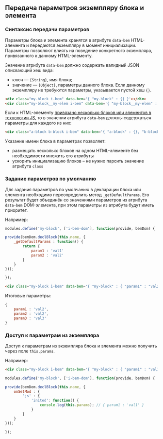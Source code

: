 <a name="data-bem"></a>
## Передача параметров экземпляру блока и элемента

### Синтаксис передачи параметров

Параметры блока и элемента хранятся в атрибуте `data-bem` HTML-элемента и передаются экземпляру в момент инициализации.
Параметры позволяют влиять на поведение конкретного экземпляра, привязанного к данному HTML-элементу.

Значение атрибута `data-bem` должно содержать валидный JSON описвающий хеш вида:

* ключ — `{String}`, имя блока;
* значение — `{Object}`, параметры данного блока. Если данному экземпляру не требуются параметры, указывается пустой хеш `{}`.

```html
<div class="my-block i-bem" data-bem='{ "my-block" : {} }'></div>
<div class="my-block__my-elem i-bem" data-bem='{ "my-block__my-elem" : {} }'></div>
```


Если к HTML-элементу [привязано несколько блоков или элементов в технологии JS](./i-bem-js-html-binding.ru.md#html-mixes),
то в значении атрибута `data-bem` должны содержаться параметры для каждого из них:

```html
<div class="a-block b-block i-bem" data-bem='{ "a-block" : {}, "b-block" : {} }'></div>
```

Указание имени блока в параметрах позволяет:

 * размещать несколько блоков на одном HTML-элементе без необходимости множить его атрибуты
 * ускорить инициализацию блоков – не нужно парсить значение атрибута `class`

### Задание параметров по умолчанию

Для задания параметров по умолчанию в декларации блока или элемента необходимо переопределить метод `_getDefaultParams`.
Его результат будет объединён со значениями параметров из атрибута `data-bem` DOM-элемента, при этом параметры из атрибута будут иметь приоритет.

Например:

```js
modules.define('my-block', ['i-bem-dom'], function(provide, bemDom) {

provide(bemDom.declBlock(this.name, {
    _getDefaultParams : function() {
        return {
            param1 : 'val1'
            param2 : 'val2'
        }
    }
}));

});
```

```html
<div class="my-block i-bem" data-bem='{ "my-block" : { "param1" : "val2", "param3" : "val3" } }'></div>
```

Итоговые параметры:

```js
{
    param1 : 'val2',
    param2 : 'val2',
    param3 : 'val3'
}
```

### Доступ к параметрам из экземпляра

Доступ к параметрам из экземпляра блока и элемента можно получить через поле `this.params`.

Например:

```html
<div class="my-block i-bem" data-bem='{ "my-block" : { "param1" : "val1" } }'></div>
```

```js
modules.define('my-block', ['i-bem-dom'], function(provide, bemDom) {

provide(bemDom.declBlock(this.name, {
    onSetMod : {
        'js' : {
            'inited': function() {
                console.log(this.params); // { param1 : 'val1' }
            }
        }
    }
}));

});
```

